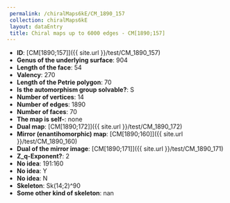 ```yaml
--- 
 permalink: /chiralMaps6kE/CM_1890_157 
 collection: chiralMaps6kE
 layout: dataEntry
 title: Chiral maps up to 6000 edges - CM[1890;157]
---
```


- **ID**: [CM[1890;157]]({{ site.url }}/test/CM_1890_157)
- **Genus of the underlying surface**: 904
- **Length of the face**: 54
- **Valency**: 270
- **Length of the Petrie polygon**: 70
- **Is the automorphism group solvable?**: S
- **Number of vertices**: 14
- **Number of edges**: 1890
- **Number of faces**: 70
- **The map is self-**: none
- **Dual map**: [CM[1890;172]]({{ site.url }}/test/CM_1890_172)
- **Mirror (enantihomorphic) map**: [CM[1890;160]]({{ site.url }}/test/CM_1890_160)
- **Dual of the mirror image**: [CM[1890;171]]({{ site.url }}/test/CM_1890_171)
- **Z_q-Exponent?**: 2
- **No idea**:  191:160
- **No idea**: Y
- **No idea**: N
- **Skeleton**: Sk(14;2)^90
- **Some other kind of skeleton**: nan
